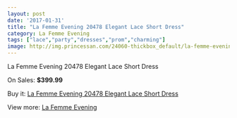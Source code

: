 ```yaml
---
layout: post
date: '2017-01-31'
title: "La Femme Evening 20478 Elegant Lace Short Dress"
category: La Femme Evening
tags: ["lace","party","dresses","prom","charming"]
image: http://img.princessan.com/24060-thickbox_default/la-femme-evening-20478-elegant-lace-short-dress.jpg
---
```

La Femme Evening 20478 Elegant Lace Short Dress

On Sales: **$399.99**
<a href="https://www.princessan.com/en/la-femme-evening/11138-la-femme-evening-20478-elegant-lace-short-dress.html"><amp-img layout="responsive" width="600" height="600" src="//img.princessan.com/24060-thickbox_default/la-femme-evening-20478-elegant-lace-short-dress.jpg" alt="La Femme Evening 20478 Elegant Lace Short Dress 0" /></a>

Buy it: [La Femme Evening 20478 Elegant Lace Short Dress](https://www.princessan.com/en/la-femme-evening/11138-la-femme-evening-20478-elegant-lace-short-dress.html "La Femme Evening 20478 Elegant Lace Short Dress")

View more: [La Femme Evening](https://www.princessan.com/en/29-la-femme-evening "La Femme Evening")